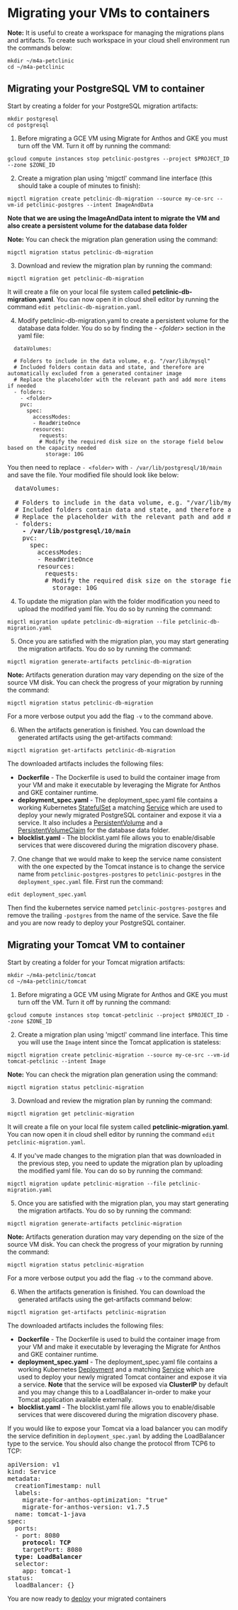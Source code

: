 # Migrating your VMs to containers 

**Note:** It is useful to create a workspace for managing the migrations plans and artifacts. To create such workspace in your cloud shell environment run the commands below:
```
mkdir ~/m4a-petclinic
cd ~/m4a-petclinic
```

## Migrating your PostgreSQL VM to container
Start by creating a folder for your PostgreSQL migration artifacts:
```
mkdir postgresql
cd postgresql
```

1. Before migrating a GCE VM using Migrate for Anthos and GKE you must turn off the VM. Turn it off by running the command:  
```
gcloud compute instances stop petclinic-postgres --project $PROJECT_ID --zone $ZONE_ID
```

2. Create a migration plan using 'migctl' command line interface (this should take a couple of minutes to finish):
```
migctl migration create petclinic-db-migration --source my-ce-src --vm-id petclinic-postgres --intent ImageAndData
```
**Note that we are using the ImageAndData intent to migrate the VM and also create a persistent volume for the database data folder**

**Note:** You can check the migration plan generation using the command:
```
migctl migration status petclinic-db-migration
```

3. Download and review the migration plan by running the command:
```
migctl migration get petclinic-db-migration
```
It will create a file on your local file system called **petclinic-db-migration.yaml**. You can now open it in cloud shell editor by running the command `edit petclinic-db-migration.yaml`.

4. Modify petclinic-db-migration.yaml to create a persistent volume for the database data folder. You do so by finding the *- \<folder\>* section in the yaml file:   
```
  dataVolumes:

  # Folders to include in the data volume, e.g. "/var/lib/mysql"
  # Included folders contain data and state, and therefore are automatically excluded from a generated container image
  # Replace the placeholder with the relevant path and add more items if needed
  - folders:
    - <folder>
    pvc:
      spec:
        accessModes:
        - ReadWriteOnce
        resources:
          requests:
          # Modify the required disk size on the storage field below based on the capacity needed
            storage: 10G
```

You then need to replace `- <folder>` with `- /var/lib/postgresql/10/main` and save the file. Your modified file should look like below:
<pre>
  dataVolumes:

  # Folders to include in the data volume, e.g. "/var/lib/mysql"
  # Included folders contain data and state, and therefore are automatically excluded from a generated container image
  # Replace the placeholder with the relevant path and add more items if needed
  - folders:
    <b>- /var/lib/postgresql/10/main</b>
    pvc:
      spec:
        accessModes:
        - ReadWriteOnce
        resources:
          requests:
          # Modify the required disk size on the storage field below based on the capacity needed
            storage: 10G
</pre>

4. To update the migration plan with the folder modification you need to upload the modified yaml file. You do so by running the command:
```
migctl migration update petclinic-db-migration --file petclinic-db-migration.yaml
```

5. Once you are satisfied with the migration plan, you may start generating the migration artifacts. You do so by running the command:
```
migctl migration generate-artifacts petclinic-db-migration
```
**Note:** Artifacts generation duration may vary depending on the size of the source VM disk. You can check the progress of your migration by running the command:
```
migctl migration status petclinic-db-migration
```
For a more verbose output you add the flag `-v` to the command above. 

6. When the artifacts generation is finished. You can download the generated artifacts using the get-artifacts command:
```
migctl migration get-artifacts petclinic-db-migration
```
The downloaded artifacts includes the following files:
* **Dockerfile** - The Dockerfile is used to build the container image from your VM and make it executable by leveraging the Migrate for Anthos and GKE container runtime.
* **deployment_spec.yaml** - The deployment_spec.yaml file contains a working Kubernetes [StatefulSet](https://kubernetes.io/docs/concepts/workloads/controllers/statefulset/) a matching [Service](https://kubernetes.io/docs/concepts/services-networking/service/) which are used to deploy your newly migrated PostgreSQL container and expose it via a service. It also includes a [PersistentVolume](https://kubernetes.io/docs/concepts/storage/persistent-volumes/) and a [PersistentVolumeClaim](https://kubernetes.io/docs/concepts/storage/persistent-volumes/#reserving-a-persistentvolume) for the database data folder.
* **blocklist.yaml** - The blocklist.yaml file allows you to enable/disable services that were discovered during the migration discovery phase.

7. One change that we would make to keep the service name consistent with the one expected by the Tomcat instance is to change the service name from `petclinic-postgres-postgres` to `petclinic-postgres` in the `deployment_spec.yaml` file. First run the command:
```
edit deployment_spec.yaml
```
Then find the kubernetes service named `petclinic-postgres-postgres` and remove the trailing `-postgres` from the name of the service. Save the file and you are now ready to deploy your PostgreSQL container.

## Migrating your Tomcat VM to container
Start by creating a folder for your Tomcat migration artifacts:
```
mkdir ~/m4a-petclinic/tomcat
cd ~/m4a-petclinic/tomcat
```
1. Before migrating a GCE VM using Migrate for Anthos and GKE you must turn off the VM. Turn it off by running the command:  
```
gcloud compute instances stop tomcat-petclinic --project $PROJECT_ID --zone $ZONE_ID
```

2. Create a migration plan using 'migctl' command line interface. This time you will use the `Image` intent since the Tomcat application is stateless:
```
migctl migration create petclinic-migration --source my-ce-src --vm-id tomcat-petclinic --intent Image
```

**Note:** You can check the migration plan generation using the command:
```
migctl migration status petclinic-migration
```

3. Download and review the migration plan by running the command:
```
migctl migration get petclinic-migration
```
It will create a file on your local file system called **petclinic-migration.yaml**. You can now open it in cloud shell editor by running the command `edit petclinic-migration.yaml`.

4. If you've made changes to the migration plan that was downloaded in the previous step, you need to update the migration plan by uploading the modified yaml file. You can do so by running the command:
```
migctl migration update petclinic-migration --file petclinic-migration.yaml
```

5. Once you are satisfied with the migration plan, you may start generating the migration artifacts. You do so by running the command:
```
migctl migration generate-artifacts petclinic-migration
```
**Note:** Artifacts generation duration may vary depending on the size of the source VM disk. You can check the progress of your migration by running the command:
```
migctl migration status petclinic-migration
```
For a more verbose output you add the flag `-v` to the command above. 

6. When the artifacts generation is finished. You can download the generated artifacts using the get-artifacts command below:
```
migctl migration get-artifacts petclinic-migration
```
The downloaded artifacts includes the following files:
* **Dockerfile** - The Dockerfile is used to build the container image from your VM and make it executable by leveraging the Migrate for Anthos and GKE container runtime.
* **deployment_spec.yaml** - The deployment_spec.yaml file contains a working Kubernetes [Deployment](https://kubernetes.io/docs/concepts/workloads/controllers/deployment/) and a matching [Service](https://kubernetes.io/docs/concepts/services-networking/service/) which are used to deploy your newly migrated Tomcat container and expose it via a service. **Note** that the service will be exposed via **ClusterIP** by default and you may change this to a LoadBalancer in-order to make your Tomcat application available externally.
* **blocklist.yaml** - The blocklist.yaml file allows you to enable/disable services that were discovered during the migration discovery phase.

If you would like to expose your Tomcat via a load balancer you can modify the service definition in `deployment_spec.yaml` by adding the LoadBalancer type to the service. You should also change the protocol ffrom TCP6 to TCP:
<pre>
apiVersion: v1
kind: Service
metadata:
  creationTimestamp: null
  labels:
    migrate-for-anthos-optimization: "true"
    migrate-for-anthos-version: v1.7.5
  name: tomcat-1-java
spec:
  ports:
  - port: 8080
    <b>protocol: TCP</b>
    targetPort: 8080
  <b>type: LoadBalancer</b>
  selector:
    app: tomcat-1
status:
  loadBalancer: {}
</pre>

You are now ready to [deploy](../4-deploy/README.md) your migrated containers